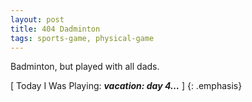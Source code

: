 ```yaml
---
layout: post
title: 404 Dadminton
tags: sports-game, physical-game
---
```

Badminton, but played with all dads.

[ Today I Was Playing: ***vacation: day 4…*** ]
{: .emphasis}